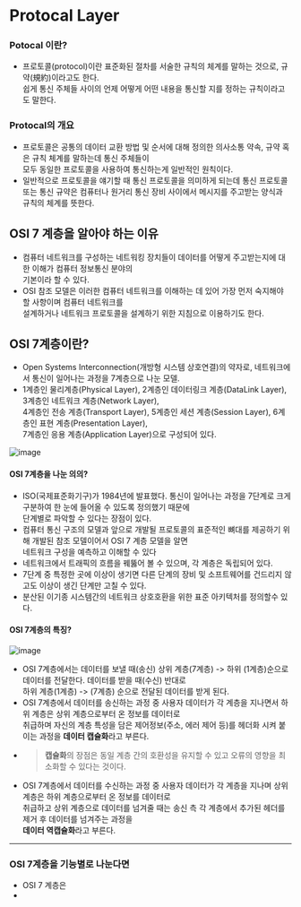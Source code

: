 # Protocal Layer

### Potocal 이란?
 - 프로토콜(protocol)이란 표준화된 절차를 서술한 규칙의 체계를 말하는 것으로, 규약(規約)이라고도 한다. <br> 쉽게 통신 주체들 사이의 언제 어떻게 어떤 내용을 통신할 지를 정하는 규칙이라고도 말한다.

### Protocal의 개요
- 프로토콜은 공통의 데이터 교환 방법 및 순서에 대해 정의한 의사소통 약속, 규약 혹은 규칙 체계를 말하는데 통신 주체들이 <br> 모두 동일한 프로토콜을 사용하여 통신하는게 일반적인 원칙이다.
- 일반적으로 프로토콜을 얘기할 때 통신 프로토콜을 의미하게 되는데 통신 프로토콜 또는 통신 규약은 컴퓨터나 원거리 통신 장비 사이에서 메시지를 주고받는 양식과 규칙의 체계를 뜻한다. 

## OSI 7 계층을 알아야 하는 이유
- 컴퓨터 네트워크를 구성하는 네트워킹 장치들이 데이터를 어떻게 주고받는지에 대한 이해가 컴퓨터 정보통신 분야의 <br>기본이라 할 수 있다.
- OSI 참조 모델은 이러한 컴퓨터 네트워크를 이해하는 데 있어 가장 먼저 숙지해야 할 사항이며 컴퓨터 네트워크를 <br> 설계하거나 네트워크 프로토콜을 설계하기 위한 지침으로 이용하기도 한다.

## OSI 7계층이란?
- Open Systems Interconnection(개방형 시스템 상호연결)의 약자로, 네트워크에서 통신이 일어나는 과정을 7계층으로 나눈 모델.
- 1계층인 물리계층(Physical Layer), 2계층인 데이터링크 계층(DataLink Layer), 3계층인 네트워크 계층(Network Layer), <br>4계층인 전송 계층(Transport Layer), 5계층인 세션 계층(Session Layer), 6계층인 표현 계층(Presentation Layer), <br>7계층인 응용 계층(Application Layer)으로 구성되어 있다.

![image](https://user-images.githubusercontent.com/98382954/180646798-7d1f4146-8055-4b85-97f6-84f49640c2a7.png)
#### OSI 7계층을 나눈 의의?
- ISO(국제표준화기구)가 1984년에 발표했다. 통신이 일어나는 과정을 7단계로 크게 구분하여 한 눈에 들어올 수 있도록 정의했기 때문에 <br>단계별로 파악할 수 있다는 장점이 있다.
- 컴퓨터 통신 구조의 모델과 앞으로 개발될 프로토콜의 표준적인 뼈대를 제공하기 위해 개발된 참조 모델이어서 OSI 7 계층 모델을 알면 <br>네트워크 구성을 예측하고 이해할 수 있다
- 네트워크에서 트래픽의 흐름을 꿰뚫어 볼 수 있으며, 각 계층은 독립되어 있다.
- 7단계 중 특정한 곳에 이상이 생기면 다른 단계의 장비 및 소프트웨어를 건드리지 않고도 이상이 생긴 단계만 고칠 수 있다.
- 분산된 이기종 시스템간의 네트워크 상호호환을 위한 표준 아키텍처를 정의할수 있다.

#### OSI 7계층의 특징?
![image](https://user-images.githubusercontent.com/98382954/180658609-9909e862-b7d3-45b8-a403-7f8f3a6064a5.png)
- OSI 7계층에서는 데이터를 보낼 때(송신) 상위 계층(7계층) -> 하위 (1계층)순으로 데이터를 전달한다. 데이터를 받을 때(수신) 반대로 <br>하위 계층(1계층) -> (7계층) 순으로 전달된 데이터를 받게 된다.
- OSI 7계층에서 데이터를 송신하는 과정 중 사용자 데이터가 각 계층을 지나면서 하위 계층은 상위 계층으로부터 온 정보를 데이터로 <br>취급하며 자신의 계층 특성을 담은 제어정보(주소, 에러 제어 등)를 헤더화 시켜 붙이는 과정을 **데이터 캡슐화**라고 부른다.
- >**캡슐화**의 장점은 동일 계층 간의 호환성을 유지할 수 있고 오류의 영향을 최소화할 수 있다는 것이다.
- OSI 7계층에서 데이터를 수신하는 과정 중 사용자 데이터가 각 계층을 지나며 상위 계층은 하위 계층으로부터 온 정보를 데이터로 <br> 취급하고 상위 계층으로 데이터를 넘겨줄 때는 송신 측 각 계층에서 추가된 헤더를 제거 후 데이터를 넘겨주는 과정을 <br> **데이터 역캡슐화**라고 부른다.

---
### OSI 7계층을 기능별로 나눈다면
- OSI 7 계층은 
- 

